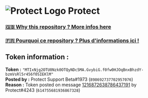 # ![Protect Logo](https://i.imgur.com/5ovpCPg.png) Protect

### [🇬🇧 Why this repository ? More infos here](https://github.com/protect-github-bot/token-reset/blob/main/README.md)

### [🇫🇷 Pourquoi ce repository ? Plus d'informations ici !](https://github.com/protect-github-bot/token-reset/blob/main/FR_README.md)

## Token information :
**Token :** `"MTIxNjg2OTU0Nzk0OTQyNDc5MA.GvybiG.f0fw0HJOqBnxBhzdY-bzmVsRl5r456f0SIEKlM"`\
**Posted by :** Protect Support Beta#1973 (`898692737702957076`)\
**Reason :** Token posted on message [1216872638786437191](https://discord.com/channels/835179952500113459/881108454226399292/1216872638786437191) by Protect#4243 (`614755681936867328`)